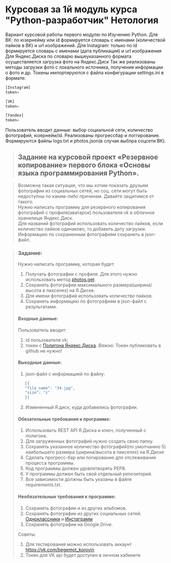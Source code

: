 # Курсовая за 1й модуль курса "Python-разработчик" Нетология

Вариант курсовой работы первого модулю по Изучению Python.
Для ВК: по юзернейму или id формируется словарь с именами (количествой лайков в ВК) и url изображений.
Для Instagram: только по id формируется словарь с именами (дата публикация) и url изображения
Для Яндекс.Диска по словарю вышеуказанного формата осуществляется загрузка  фото на Яндекс.Диск
Так же реализованы методы загрузки фото с локального источника, получения информации о фото и др.
Токены импортируются с файла конфигурации settings.ini в формате:
```javascript
[Instagram]
token=

[VK]
token=

[Yandex]
token=
```
Пользователь вводит данные: выбор социальной сети, количество фотографий, юзернейм/id.
Реализованы прогрессбар и логгирование. Формируются файлы logs.txt и photos.json(в случае выблра соцсети ВК).

>## Задание на курсовой проект «Резервное копирование» первого блока «Основы языка программирования Python».

>Возможна такая ситуация, что мы хотим показать друзьям фотографии из социальных сетей, но соц. сети могут быть недоступны по каким-либо причинам. Давайте защитимся от такого.  
Нужно написать программу для резервного копирования фотографий с профиля(аватарок) пользователя vk в облачное хранилище Яндекс.Диск.  
Для названий фотографий использовать количество лайков, если количество лайков одинаково, то добавить дату загрузки.  
Информацию по сохраненным фотографиям сохранить в json-файл.

>### Задание:
>Нужно написать программу, которая будет:
>1. Получать фотографии с профиля. Для этого нужно использовать метод [photos.get](https://vk.com/dev/photos.get).
>2. Сохранять фотографии максимального размера(ширина/высота в пикселях) на Я.Диске.
>3. Для имени фотографий использовать количество лайков. 
>4. Сохранять информацию по фотографиям в json-файл с результатами. 
>
>#### Входные данные:
>Пользователь вводит:
>1. id пользователя vk;
>2. токен с [Полигона Яндекс.Диска](https://yandex.ru/dev/disk/poligon/).
>*Важно:* Токен публиковать в github не нужно!
>
>#### Выходные данные:
>1. json-файл с информацией по файлу:
>```javascript
>    [{
>    "file_name": "34.jpg",
>    "size": "z"
>    }]
>```
>2. Измененный Я.диск, куда добавились фотографии.
>​
>​
>#### Обязательные требования к программе:
>1. Использовать REST API Я.Диска и ключ, полученный с полигона.
>2. Для загруженных фотографий нужно создать свою папку.
>3. Сохранять указанное количество фотографий(по умолчанию 5) наибольшего размера (ширина/высота в пикселях) на Я.Диске
>4. Сделать прогресс-бар или логирование для отслеживания процесса программы.
>5. Код программы должен удовлетворять PEP8.
>6. У программы должен быть свой отдельный репозиторий. 
>7. Все зависимости должны быть указаны в файле requiremеnts.txt.
​
>#### Необязательные требования к программе:
>1. Сохранять фотографии и из других альбомов.
>2. Сохранять фотографии из других социальных сетей. [Одноклассники](https://apiok.ru/) и [Инстаграмм](https://www.instagram.com/developer/)
>3. Сохранять фотографии на Google.Drive.
>
>
>Советы:
>1. Для тестирования можно использовать аккаунт https://vk.com/begemot_korovin
>2. Токен для VK api будет доступен в личном кабинете